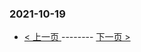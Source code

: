 ### 2021-10-19 
 

- [ < 上一页 ](https://github.com/able8/weibo-hot-record/blob/master/2021-10-18.md) -------- [ 下一页 > ](https://github.com/able8/weibo-hot-record/blob/master/2021-10-20.md)
